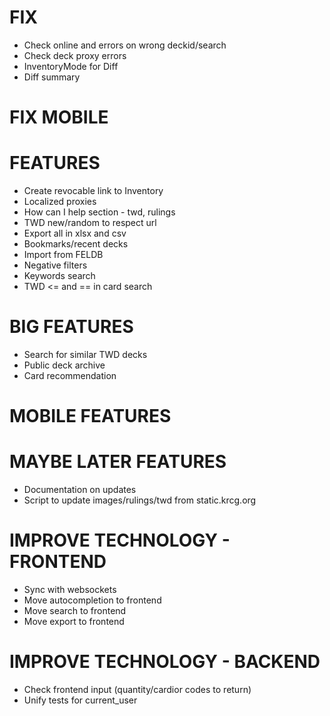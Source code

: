 # FIX
* Check online and errors on wrong deckid/search
* Check deck proxy errors
* InventoryMode for Diff
* Diff summary

# FIX MOBILE

# FEATURES
* Create revocable link to Inventory
* Localized proxies
* How can I help section - twd, rulings
* TWD new/random to respect url
* Export all in xlsx and csv
* Bookmarks/recent decks
* Import from FELDB
* Negative filters
* Keywords search
* TWD <= and == in card search

# BIG FEATURES
* Search for similar TWD decks
* Public deck archive
* Card recommendation

# MOBILE FEATURES

# MAYBE LATER FEATURES
* Documentation on updates
* Script to update images/rulings/twd from static.krcg.org

# IMPROVE TECHNOLOGY - FRONTEND
* Sync with websockets
* Move autocompletion to frontend
* Move search to frontend
* Move export to frontend

# IMPROVE TECHNOLOGY - BACKEND
* Check frontend input (quantity/cardior codes to return)
* Unify tests for current_user
